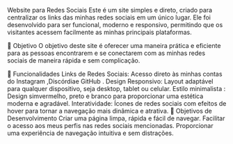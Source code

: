 Website para Redes Sociais
Este é um site simples e direto, criado para centralizar os links das minhas redes sociais em um único lugar. Ele foi desenvolvido para ser funcional, moderno e responsivo, permitindo que os visitantes acessem facilmente as minhas principais plataformas.

🎯 Objetivo
O objetivo deste site é oferecer uma maneira prática e eficiente para as pessoas encontrarem e se conectarem com as minhas redes sociais de maneira rápida e sem complicação.

🔧 Funcionalidades
Links de Redes Sociais: Acesso direto às minhas contas do Instagram ,Discórdiae GitHub .
Design Responsivo: Layout adaptável para qualquer dispositivo, seja desktop, tablet ou celular.
Estilo minimalista : Design simvermelho, preto e branco para proporcionar uma estética moderna e agradável.
Interatividade: Ícones de redes sociais com efeitos de hover para tornar a navegação mais dinâmica e atrativa.
🌱 Objetivos de Desenvolvimento
Criar uma página limpa, rápida e fácil de navegar.
Facilitar o acesso aos meus perfis nas redes sociais mencionadas.
Proporcionar uma experiência de navegação intuitiva e sem distrações.
